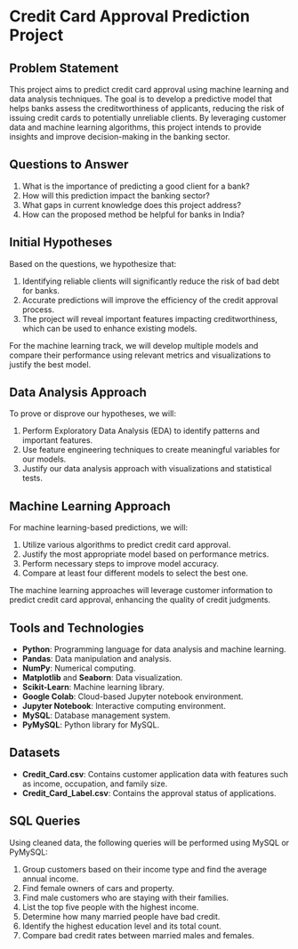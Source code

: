 # Credit Card Approval Prediction Project

## Problem Statement

This project aims to predict credit card approval using machine learning and data analysis techniques. The goal is to develop a predictive model that helps banks assess the creditworthiness of applicants, reducing the risk of issuing credit cards to potentially unreliable clients. By leveraging customer data and machine learning algorithms, this project intends to provide insights and improve decision-making in the banking sector.

## Questions to Answer

1. What is the importance of predicting a good client for a bank?
2. How will this prediction impact the banking sector?
3. What gaps in current knowledge does this project address?
4. How can the proposed method be helpful for banks in India?

## Initial Hypotheses

Based on the questions, we hypothesize that:
1. Identifying reliable clients will significantly reduce the risk of bad debt for banks.
2. Accurate predictions will improve the efficiency of the credit approval process.
3. The project will reveal important features impacting creditworthiness, which can be used to enhance existing models.

For the machine learning track, we will develop multiple models and compare their performance using relevant metrics and visualizations to justify the best model.

## Data Analysis Approach

To prove or disprove our hypotheses, we will:
1. Perform Exploratory Data Analysis (EDA) to identify patterns and important features.
2. Use feature engineering techniques to create meaningful variables for our models.
3. Justify our data analysis approach with visualizations and statistical tests.

## Machine Learning Approach

For machine learning-based predictions, we will:
1. Utilize various algorithms to predict credit card approval.
2. Justify the most appropriate model based on performance metrics.
3. Perform necessary steps to improve model accuracy.
4. Compare at least four different models to select the best one.

The machine learning approaches will leverage customer information to predict credit card approval, enhancing the quality of credit judgments.

## Tools and Technologies

- **Python**: Programming language for data analysis and machine learning.
- **Pandas**: Data manipulation and analysis.
- **NumPy**: Numerical computing.
- **Matplotlib** and **Seaborn**: Data visualization.
- **Scikit-Learn**: Machine learning library.
- **Google Colab**: Cloud-based Jupyter notebook environment.
- **Jupyter Notebook**: Interactive computing environment.
- **MySQL**: Database management system.
- **PyMySQL**: Python library for MySQL.

## Datasets

- **Credit_Card.csv**: Contains customer application data with features such as income, occupation, and family size.
- **Credit_Card_Label.csv**: Contains the approval status of applications.

## SQL Queries

Using cleaned data, the following queries will be performed using MySQL or PyMySQL:
1. Group customers based on their income type and find the average annual income.
2. Find female owners of cars and property.
3. Find male customers who are staying with their families.
4. List the top five people with the highest income.
5. Determine how many married people have bad credit.
6. Identify the highest education level and its total count.
7. Compare bad credit rates between married males and females.
